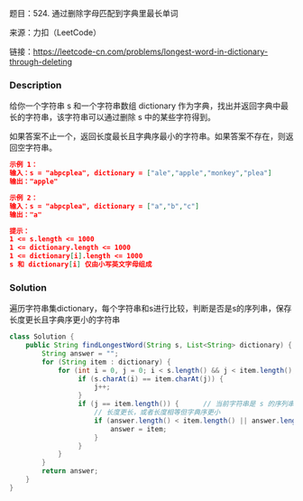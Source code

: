 题目：524. 通过删除字母匹配到字典里最长单词

来源：力扣（LeetCode）

链接：https://leetcode-cn.com/problems/longest-word-in-dictionary-through-deleting


### Description

给你一个字符串 s 和一个字符串数组 dictionary 作为字典，找出并返回字典中最长的字符串，该字符串可以通过删除 s 中的某些字符得到。

如果答案不止一个，返回长度最长且字典序最小的字符串。如果答案不存在，则返回空字符串。

```json
示例 1：
输入：s = "abpcplea", dictionary = ["ale","apple","monkey","plea"]
输出："apple"

示例 2：
输入：s = "abpcplea", dictionary = ["a","b","c"]
输出："a"

提示：
1 <= s.length <= 1000
1 <= dictionary.length <= 1000
1 <= dictionary[i].length <= 1000
s 和 dictionary[i] 仅由小写英文字母组成
```

### Solution

遍历字符串集dictionary，每个字符串和s进行比较，判断是否是s的序列串，保存长度更长且字典序更小的字符串

```java
class Solution {
    public String findLongestWord(String s, List<String> dictionary) {
        String answer = "";
        for (String item : dictionary) {
            for (int i = 0, j = 0; i < s.length() && j < item.length(); i++) {
                 if (s.charAt(i) == item.charAt(j)) {
                     j++;
                 }
                 if (j == item.length()) {      // 当前字符串是 s 的序列串
                     // 长度更长，或者长度相等但字典序更小
                     if (answer.length() < item.length() || answer.length() == item.length() && item.compareTo(answer) < 0) {
                         answer = item;
                     }
                 }
            }
        }
        return answer;
    }
}
```

